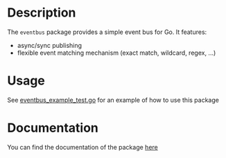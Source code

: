 # Description #

The `eventbus` package provides a simple event bus for Go. It
features:
- async/sync publishing
- flexible event matching mechanism (exact match, wildcard, regex, ...)

# Usage #

See [eventbus_example_test.go](eventbus_example_test.go) for an example of how to use this package

# Documentation #

You can find the documentation of the package [here](https://pkg.go.dev/github.com/montag451/go-eventbus)
